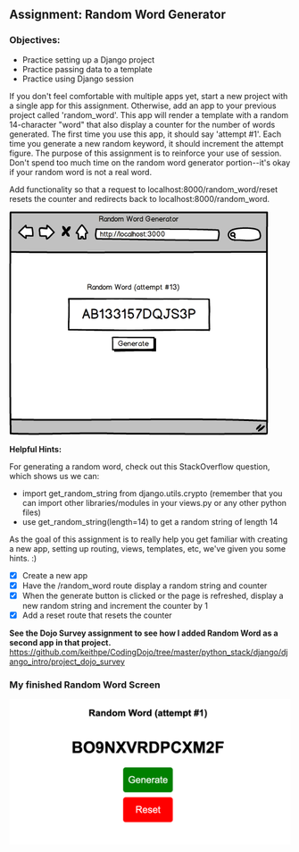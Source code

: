 ## Assignment: Random Word Generator

### Objectives:

- Practice setting up a Django project
- Practice passing data to a template
- Practice using Django session

If you don't feel comfortable with multiple apps yet, start a new project with a single app for this assignment. Otherwise, add an app to your previous project called 'random_word'. This app will render a template with a random 14-character "word" that also display a counter for the number of words generated. The first time you use this app, it should say 'attempt #1'. Each time you generate a new random keyword, it should increment the attempt figure. The purpose of this assignment is to reinforce your use of session. Don't spend too much time on the random word generator portion--it's okay if your random word is not a real word.

Add functionality so that a request to localhost:8000/random_word/reset resets the counter and redirects back to localhost:8000/random_word.

![Assignment Sketch1](./images/random-word.png)

**Helpful Hints:**

For generating a random word, check out this StackOverflow question, which shows us we can:

- import get_random_string from django.utils.crypto (remember that you can import other libraries/modules in your views.py or any other python files)
- use get_random_string(length=14) to get a random string of length 14

As the goal of this assignment is to really help you get familiar with creating a new app, setting up routing, views, templates, etc, we've given you some hints. :)

- [x] Create a new app
- [x] Have the /random_word route display a random string and counter
- [x] When the generate button is clicked or the page is refreshed, display a new random string and increment the counter by 1
- [x] Add a reset route that resets the counter

**See the Dojo Survey assignment to see how I added Random Word as a second app in that project.**
https://github.com/keithpe/CodingDojo/tree/master/python_stack/django/django_intro/project_dojo_survey

### My finished Random Word Screen

![my finished random word screen](./images/my_finished_random_word_screen.png)
